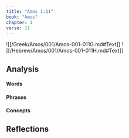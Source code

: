 ```yaml
---
title: "Amos 1:11"
book: "Amos"
chapter: 1
verse: 11
---
```

![[/Greek/Amos/001/Amos-001-011G.md#Text]]
![[/Hebrew/Amos/001/Amos-001-011H.md#Text]]

## Analysis

#### Words

#### Phrases

#### Concepts

## Reflections
